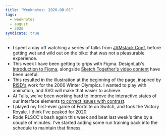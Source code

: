 ```yaml
---
title: "Weeknotes: 2020-08-01"
tags:
  - weeknotes
  - august
  - 2020
syndicate: true
---
```


- I spent a day off watching a series of talks from [JAMstack Conf](https://www.youtube.com/c/JAMstackConf), before getting wet and wild out on the bike: that was not a pleasurable experience.
- This week I have been getting to grips with Figma. DesignLab's [Introduction to Figma](https://trydesignlab.com/figma-101-course/introduction-to-figma/), alongside [Sketch Together's video content](https://www.youtube.com/watch?v=p0H4NW5ILto) have been useful.
- This resulted in the illustration at the beginning of the page, inspired by [RISD's](https://www.risd.edu) work for the 2006 Winter Olympics. I wanted to play with animation, and SVG will make that easier to achieve.
- At Talis, we've been working hard to improve the interactive states of our interface elements [to correct issues with contrast](https://www.w3.org/WAI/WCAG21/Understanding/non-text-contrast).
- I played my first-ever game of Fortnite on Switch, and took the Victory Royale. I think I've peaked for 2020.
- Rode RLSCC's bash again this week and beat last week's time by a couple of minutes. I've started adding some run training back into the schedule to maintain that fitness.
